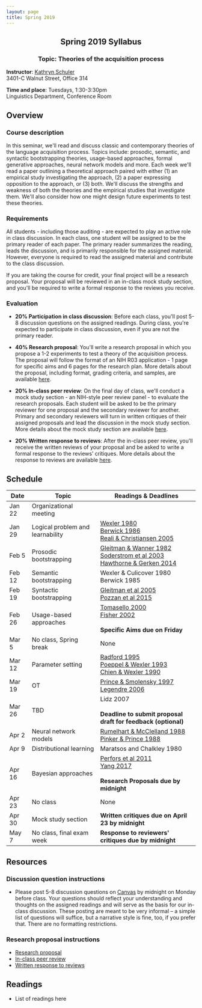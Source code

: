 ```yaml
---
layout: page
title: Spring 2019
---
```


<h2 align="center">Spring 2019 Syllabus</h2>
<h3 align="center">Topic: Theories of the acquisition process</h3>

**Instructor**: [Kathryn Schuler](http://www.kathrynschuler.com)  
3401-C Walnut Street, Office 314

**Time and place**: Tuesdays, 1:30-3:30pm   
Linguistics Department, Conference Room

## Overview

### Course description
In this seminar, we'll read and discuss classic and contemporary theories of the language acquisition process.  Topics include: prosodic, semantic, and syntactic bootstrapping theories, usage-based approaches, formal generative approaches, neural network models and more.  Each week we'll read a paper outlining a theoretical approach paired with either (1) an empirical study investigating the approach, (2) a paper expressing opposition to the approach, or (3) both. We'll discuss the strengths and weakness of both the theories and the empirical studies that investigate them. We'll also consider how one might design future experiments to test these theories.

### Requirements
All students - including those auditing - are expected to play an active role in class discussion. In each class, one student will be assigned to be the primary reader of each paper.  The primary reader summarizes the reading, leads the discussion, and is primarily responsible for the assigned material.  However, everyone is required to read the assigned material and contribute to the class discussion.

If you are taking the course for credit, your final project will be a research proposal.  Your proposal will be reviewed in an in-class mock study section, and you'll be required to write a formal response to the reviews you receive.

### Evaluation

* **20% Participation in class discussion**: Before each class, you'll post 5-8 discussion questions on the assigned readings.  During class, you're expected to participate in class discussion, even if you are not the primary reader.   

* **40% Research proposal**: You'll write a research proposal in which you propose a 1-2 experiments to test a theory of the acquisition process.  The proposal will follow the format of an NIH R03 application - 1 page for specific aims and 6 pages for the research plan.  More details about the proposal, including format, grading criteria, and samples, are available [here](spring2019/research-proposal).

* **20% In-class peer review**: On the final day of class, we'll conduct a mock study section - an NIH-style peer review panel - to evaluate the research proposals.   Each student will be asked to be the primary reviewer for one proposal and the secondary reviewer for another.  Primary and secondary reviewers will turn in written critiques of their assigned proposals and lead the discussion in the mock study section.  More details about the mock study section are available [here](spring2019/research-proposal#in-class-peer-review).


* **20% Written response to reviews**: After the in-class peer review, you'll receive the written reviews of your proposal and  be asked to write a formal response to the reviews’ critiques. More details about the response to reviews are available [here](spring2019/research-proposal#written-response-to-reviews).

## Schedule

Date | Topic | Readings & **Deadlines**
 --- | --- | ---
Jan 22 | Organizational meeting | 
Jan 29 | Logical problem and learnability | [Wexler 1980](https://drive.google.com/open?id=1uIYvQtzQaRpmVOTXcWi1tQJ8AguqnWdX)<br> [Berwick 1986](https://drive.google.com/open?id=1uAg5fDmrroko24claU0nGSbQRlq95ua1) <br> [Reali & Christiansen 2005](https://drive.google.com/open?id=1talM3Celuop6hoXUtAFYzSjBJrJ1Z8YN)
Feb 5 | Prosodic bootstrapping |  [Gleitman & Wanner 1982](https://drive.google.com/open?id=1Wmugs-yTOq0gU2IHEsy-B8e5WpZ35Fw2)<br>[Soderstrom et al 2003](https://drive.google.com/open?id=1mv_1Fab9KoANoyBzObKUD8Mal-cSk_Q4)<br>[Hawthorne & Gerken 2014](https://drive.google.com/open?id=1389F_qMQyIEMjPRC5ibFJkPP5rrheSKt)
Feb 12 |  Semantic bootstrapping | Wexler & Culicover 1980<br>Berwick 1985
Feb 19 | Syntactic bootstrapping |  [Gleitman et al 2005](https://drive.google.com/open?id=1KsMoL4I1uYAfpT_3SKpLay_n1FqihW8Q)<br>[Pozzan et al 2015](https://drive.google.com/open?id=1s0WluIcOH4-fLOhkkl2YdXmPT-Aoo1K1)
 Feb 26 | Usage-based approaches |  [Tomasello 2000](https://drive.google.com/open?id=1cjXj0QC3y99FraJGaiRlFqDlStQL8rt6)<br>[Fisher 2002](https://drive.google.com/open?id=1J31-QWbVoCGT_ovOo0fvVuXovpy-MzSs)<br><br>**Specific Aims due on Friday**
Mar 5 | No class, Spring break | None
 Mar 12 | Parameter setting | [Radford 1995]()<br>[Poeppel & Wexler 1993]()<br>[Chien & Wexler 1990]()
 Mar 19 | OT | [Prince & Smolensky 1997](https://drive.google.com/open?id=10GyxuVO7tbFZLsB6gG7CN9BkAN_ZyGBs)<br>[Legendre 2006](https://drive.google.com/open?id=1x69LDeTSLkHx-9gLA7Ey2ddohmjrBDEK)
 Mar 26 | TBD |  Lidz 2007<br><br>**Deadline to submit proposal draft for feedback (optional)**
 Apr 2 | Neural network models | [Rumelhart & McClelland 1988](https://drive.google.com/open?id=1XMS_-foPiFi7HI6sFNI_Q-9yWU7ilh78)<br>[Pinker & Prince 1988](https://drive.google.com/open?id=1LEU7I4OjxiPVQz-wsXdw4BhbcxcE0PnE)
 Apr 9 | Distributional learning | Maratsos and Chalkley 1980
Apr 16 | Bayesian approaches |  [Perfors et al 2011]()<br>[Yang 2017]()<br><br>**Research Proposals due by midnight**
Apr 23 | No class | None
 Apr 30 | Mock study section |  **Written critiques due on April 23 by midnight**
 May 7 | No class, final exam week |   **Response to reviewers' critiques due by midnight**

## Resources

### Discussion question instructions

* Please post 5-8 discussion questions on [Canvas](https://canvas.upenn.edu/) by midnight on Monday before class. Your questions should reflect your understanding and thoughts on the assigned readings and will serve as the basis for our in-class discussion. These posting are meant to be very informal – a simple list of questions will suffice, but a narrative style is fine, too, if you prefer that.  There are no formatting restrictions.

### Research proposal instructions

* [Research proposal](spring2019/research-proposal.html)
* [In-class peer review](spring2019/research-proposal.html#in-class-peer-review)
* [Written response to reviews](spring2019/research-proposal.html#written-response-to-reviews)


## Readings

* List of readings here


<!--stackedit_data:
eyJoaXN0b3J5IjpbMTc3NDMwNzY4OSwtMzA5ODQxNjQyLC00OT
E4MDU0NjEsNDE3Njk4MTE2LC00Mzc0MjUxODIsLTE3Mjc3NzU2
MzcsMTkxMTU5MDIxNSw1MjExNTUxOTUsMTY0MDUxMTU5MSw5MD
U4MDI0MTMsLTMwMjA1NDQyMiwtNDAxMDg1ODQwLDQ1MzMyNDg0
LC0xMDAwMjg4OTQzLC0xODc2MDc3Mzk1LDE3NjkxNjcwMDUsLT
Q4MTEyMTM0MywtMTA2MDkzMzI3NywtMTA4MDQyMzE5NywxMzY0
MTUyMjU3XX0=
-->